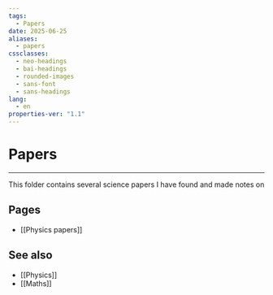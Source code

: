 ```yaml
---
tags:
  - Papers
date: 2025-06-25
aliases:
  - papers
cssclasses:
  - neo-headings
  - bai-headings
  - rounded-images
  - sans-font
  - sans-headings
lang:
  - en
properties-ver: "1.1"
---
```

# Papers

***

This folder contains several science papers I have found and made notes on

## Pages
- [[Physics papers]]

## See also
- [[Physics]]
- [[Maths]]